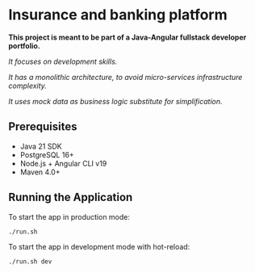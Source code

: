 # Insurance and banking platform

**This project is meant to be part of a Java-Angular fullstack developer portfolio.**

*It focuses on development skills.*

*It has a monolithic architecture, to avoid micro-services infrastructure complexity.*

*It uses mock data as business logic substitute for simplification.*

## Prerequisites

- Java 21 SDK
- PostgreSQL 16+
- Node.js + Angular CLI v19
- Maven 4.0+

## Running the Application

To start the app in production mode:

```bash
./run.sh
```

To start the app in development mode with hot-reload:

```bash
./run.sh dev
```